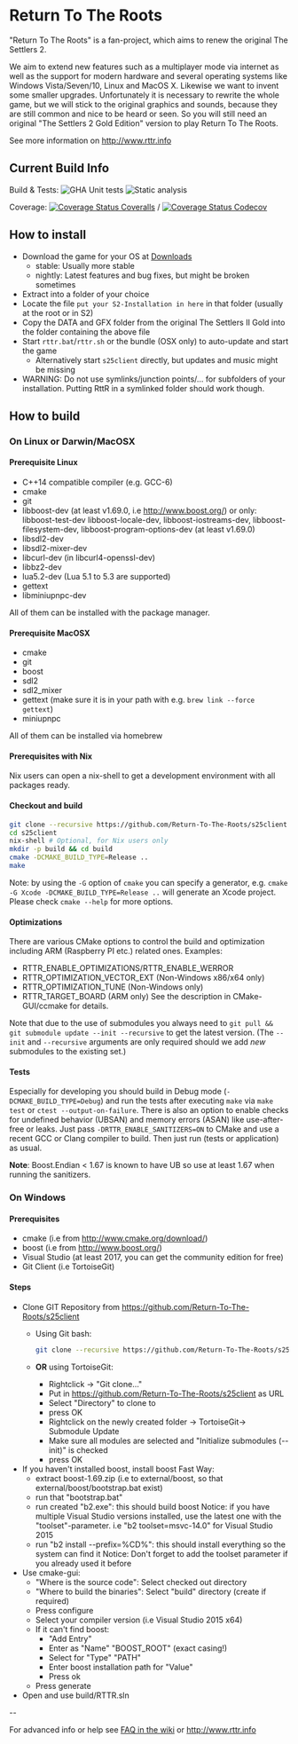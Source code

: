 <!--
Copyright (C) 2005 - 2021 Settlers Freaks <sf-team at siedler25.org>

SPDX-License-Identifier: GPL-2.0-or-later
-->

# Return To The Roots

"Return To The Roots" is a fan-project, which aims to renew the original The Settlers 2.

We aim to extend new features such as a multiplayer mode via internet as well as the support for modern hardware and several operating systems like Windows Vista/Seven/10, Linux and MacOS X.
Likewise we want to invent some smaller upgrades.
Unfortunately it is necessary to rewrite the whole game, but we will stick to the original graphics and sounds, because they are still common and nice to be heard or seen.
So you will still need an original "The Settlers 2 Gold Edition" version to play Return To The Roots.

See more information on <http://www.rttr.info>

## Current Build Info

Build & Tests:
 ![GHA Unit tests](https://github.com/Return-To-The-Roots/s25client/workflows/Unit%20tests/badge.svg)
 ![Static analysis](https://github.com/Return-To-The-Roots/s25client/workflows/Static%20analysis/badge.svg)

Coverage:
[![Coverage Status Coveralls](https://coveralls.io/repos/github/Return-To-The-Roots/s25client/badge.svg?branch=master)](https://coveralls.io/github/Return-To-The-Roots/s25client?branch=master)
 /
[![Coverage Status Codecov](https://codecov.io/gh/Return-To-The-Roots/s25client/branch/master/graph/badge.svg)](https://codecov.io/gh/Return-To-The-Roots/s25client)

## How to install

- Download the game for your OS at [Downloads](https://www.rttr.info/index.php?com=dynamic&mod=2)
  - stable: Usually more stable
  - nightly: Latest features and bug fixes, but might be broken sometimes
- Extract into a folder of your choice
- Locate the file `put your S2-Installation in here` in that folder (usually at the root or in S2)
- Copy the DATA and GFX folder from the original The Settlers II Gold into the folder containing the above file
- Start `rttr.bat`/`rttr.sh` or the bundle (OSX only) to auto-update and start the game
  - Alternatively start `s25client` directly, but updates and music might be missing
- WARNING: Do not use symlinks/junction points/... for subfolders of your installation.
Putting RttR in a symlinked folder should work though.

## How to build

### On Linux or Darwin/MacOSX

#### Prerequisite Linux

- C++14 compatible compiler (e.g. GCC-6)
- cmake
- git
- libboost-dev (at least v1.69.0, i.e <http://www.boost.org/>)
  or only: libboost-test-dev libboost-locale-dev, libboost-iostreams-dev, libboost-filesystem-dev, libboost-program-options-dev (at least v1.69.0)
- libsdl2-dev
- libsdl2-mixer-dev
- libcurl-dev (in libcurl4-openssl-dev)
- libbz2-dev
- lua5.2-dev (Lua 5.1 to 5.3 are supported)
- gettext
- libminiupnpc-dev

All of them can be installed with the package manager.

#### Prerequisite MacOSX

- cmake
- git
- boost
- sdl2
- sdl2_mixer
- gettext (make sure it is in your path with e.g. `brew link --force gettext`)
- miniupnpc

All of them can be installed via homebrew

#### Prerequisites with Nix

Nix users can open a nix-shell to get a development environment with all packages ready.

#### Checkout and build

```bash
git clone --recursive https://github.com/Return-To-The-Roots/s25client s25client
cd s25client
nix-shell # Optional, for Nix users only
mkdir -p build && cd build
cmake -DCMAKE_BUILD_TYPE=Release ..
make
```

Note: by using the `-G` option of `cmake` you can specify a generator, e.g. `cmake -G Xcode -DCMAKE_BUILD_TYPE=Release ..` will generate an Xcode project.
Please check `cmake --help` for more options.

#### Optimizations

There are various CMake options to control the build and optimization including ARM (Raspberry PI etc.) related ones.
Examples:

- RTTR_ENABLE_OPTIMIZATIONS/RTTR_ENABLE_WERROR
- RTTR_OPTIMIZATION_VECTOR_EXT (Non-Windows x86/x64 only)
- RTTR_OPTIMIZATION_TUNE (Non-Windows only)
- RTTR_TARGET_BOARD (ARM only)
See the description in CMake-GUI/ccmake for details.

Note that due to the use of submodules you always need to `git pull && git submodule update --init --recursive` to get the latest version.
(The `--init` and `--recursive` arguments are only required should we add *new* submodules to the existing set.)

#### Tests

Especially for developing you should build in Debug mode (`-DCMAKE_BUILD_TYPE=Debug`) and run the tests after executing `make` via `make test` or `ctest --output-on-failure`.
There is also an option to enable checks for undefined behavior (UBSAN) and memory errors (ASAN) like use-after-free or leaks.
Just pass `-DRTTR_ENABLE_SANITIZERS=ON` to CMake and use a recent GCC or Clang compiler to build.
Then just run (tests or application) as usual.

**Note**: Boost.Endian < 1.67 is known to have UB so use at least 1.67 when running the sanitizers.

### On Windows

#### Prerequisites

- cmake (i.e from <http://www.cmake.org/download/>)
- boost (i.e from <http://www.boost.org/>)
- Visual Studio (at least 2017, you can get the community edition for free)
- Git Client (i.e TortoiseGit)

#### Steps

- Clone GIT Repository from <https://github.com/Return-To-The-Roots/s25client>
  - Using Git bash:

     ```bash
     git clone --recursive https://github.com/Return-To-The-Roots/s25client s25client
     ```

  - **OR** using TortoiseGit:
    - Rightclick -> "Git clone..."
    - Put in <https://github.com/Return-To-The-Roots/s25client> as URL
    - Select "Directory" to clone to
    - press OK
    - Rightclick on the newly created folder -> TortoiseGit-> Submodule Update
    - Make sure all modules are selected and "Initialize submodules (--init)" is checked
    - press OK
- If you haven't installed boost, install boost
  Fast Way:
  - extract boost-1.69.zip (i.e to external/boost, so that external/boost/bootstrap.bat exist)
  - run that "bootstrap.bat"
  - run created "b2.exe": this should build boost
    Notice: if you have multiple Visual Studio versions installed, use the latest one with the "toolset"-parameter.
    i.e "b2 toolset=msvc-14.0" for Visual Studio 2015
  - run "b2 install --prefix=%CD%": this should install everything so the system can find it
    Notice: Don't forget to add the toolset parameter if you already used it before
- Use cmake-gui:
  - "Where is the source code": Select checked out directory
  - "Where to build the binaries": Select "build" directory (create if required)
  - Press configure
  - Select your compiler version (i.e Visual Studio 2015 x64)
  - If it can't find boost:
    - "Add Entry"
    - Enter as "Name" "BOOST_ROOT" (exact casing!)
    - Select for "Type" "PATH"
    - Enter boost installation path for "Value"
    - Press ok
  - Press generate
- Open and use build/RTTR.sln

--

For advanced info or help see [FAQ in the wiki](https://github.com/Return-To-The-Roots/s25client/wiki/How-to-install-RttR) or <http://www.rttr.info>
